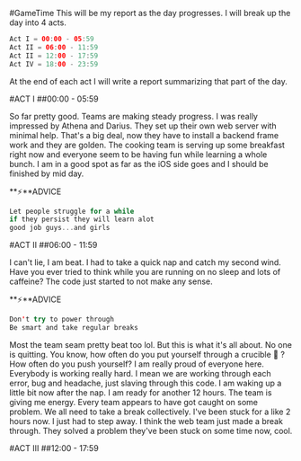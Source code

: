 #GameTime
This will be my report as the day progresses. I will break up the day into 4 acts.

```swift
Act I = 00:00 - 05:59
Act II = 06:00 - 11:59
Act II = 12:00 - 17:59
Act IV = 18:00 - 23:59
```

At the end of each act I will write a report summarizing that part of the day.

#ACT I
##00:00 - 05:59

So far pretty good. Teams are making steady progress. I was really impressed by Athena and Darius. They set up their own web server with minimal help. That's a big deal, now they have to install a backend frame work and they are golden. The cooking team is serving up some breakfast right now and everyone seem to be having fun while learning a whole bunch. I am in a good spot as far as the iOS side goes and I should be finished by mid day.

**:zap:**ADVICE

```swift
Let people struggle for a while
if they persist they will learn alot
good job guys...and girls
```

#ACT II
##06:00 - 11:59

I can't lie, I am beat. I had to take a quick nap and catch my second wind. Have you ever tried to think while you are running on no sleep and lots of caffeine? The code just started to not make any sense.

**:zap:**ADVICE

```swift
Don't try to power through
Be smart and take regular breaks
```

Most the team seam pretty beat too lol. But this is what it's all about. No one is quitting. You know, how often do you put yourself through a crucible :muscle: ? How often do you push yourself? I am really proud of everyone here. Everybody is working really hard. I mean we are working through each error, bug and headache, just slaving through this code. I am waking up a little bit now after the nap. I am ready for another 12 hours. The team is giving me energy. Every team appears to have got caught on some problem. We all need to take a break collectively. I've been stuck for a like 2 hours now. I just had to step away. I think the web team just made a break through. They solved a problem they've been stuck on some time now, cool.

#ACT III
##12:00 - 17:59


